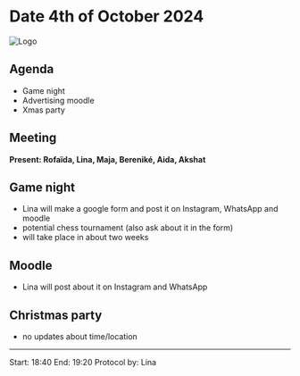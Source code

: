 # Date 4th of October 2024

![Logo](logo.jpg)

## Agenda

- Game night
- Advertising moodle
- Xmas party

## Meeting
**Present: Rofaïda, Lina, Maja, Bereniké, Aida, Akshat**


## Game night
- Lina will make a google form and post it on Instagram, WhatsApp and moodle
- potential chess tournament (also ask about it in the form)
- will take place in about two weeks

## Moodle
- Lina will post about it on Instagram and WhatsApp

## Christmas party
- no updates about time/location

---

Start: 18:40
End: 19:20
Protocol by: Lina

